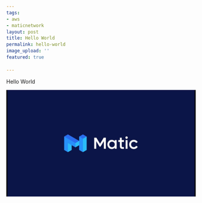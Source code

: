 ```yaml
---
tags:
- aws
- maticnetwork
layout: post
title: Hello World
permalink: hello-world
image_upload: ''
featured: true

---
```

Hello World

![](/uploads/maxresdefault.jpg)